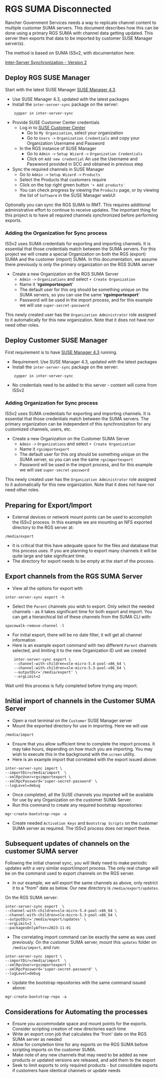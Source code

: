 # RGS SUMA Disconnected
Rancher Government Services needs a way to replicate channel content to multiple customer SUMA servers.  This document describes how this can be done using a primary RGS SUMA with channel data getting updated.  This server then exports that data to be imported by customer SUSE Manager server(s). 

The method is based on SUMA ISSv2, with documentation here:

[Inter-Server Synchronization - Version 2](https://documentation.suse.com/suma/4.3/en/suse-manager/administration/iss_v2.html)


## Deploy RGS SUSE Manager
Start with the latest SUSE Manager [SUSE Manager 4.3](https://www.suse.com/download/suse-manager/). 

- Use SUSE Manager 4.3, updated with the latest packages
- Install the `inter-server-sync` package on the server:
```
	zypper in inter-server-sync
```
- Provide SUSE Customer Center credentials
  - Log in to [SUSE Customer Center](https://scc.suse.com)
    - Go to `My Organization`, select your organization
    - Go to `Users` `->` `Organization Credentials` and copy your Organization Username and Password
  - In the RGS instance of SUSE Manager
    - Go to `Admin` `->` `Setup Wizard` `->` `Organization Credentials`
    - Click on `Add new credential` An use the Username and Paswword provided in SCC and obtained in previous step
- Sync the required channels in SUSE Manager
  - Go to `Admin` `->` `Setup Wizard` `->` `Products`
  - Select the Products that customers require
  - Click on the top right green button `'+ Add products'`
  - You can check progress by viewing the `Products` page, or by viewing the list of `Software` in the SUSE Manager webUI

Optionally you can sync the RGS SUMA to RMT.  This requires additional administrative effort to continue to receive updates.  The important thing for this project is to have all required channels synchronized before performing exports.

### Adding the Organization for Sync process
ISSv2 uses SUMA credentials for exporting and importing channels.  It is essential that those credentials match between the SUMA servers. For this project we will create a special Organization on both the RGS (export) SUMA and the customer (import) SUMA.  In this documentation, we assume there previously is only the primary organization on the RGS SUMA server  
 - Create a new Organization on the RGS SUMA Server 
 	- `Admin` `->` `Organizations` and select `+ Create Organization`
 	- Name it '**rgsimportexport**'
 	- The default user for this org should be something unique  on the SUMA servers, so you can use the same '**rgsimportexport**'
 	- Password will be used in the import process, and for this example we will use `super-secret-password`

This newly created user has the `Organization Administrator` role assigned to it automatically for this new organization.   Note that it does not have nor need other roles.


## Deploy Customer SUSE Manager
First requirement is to have [SUSE Manager 4.3](https://www.suse.com/download/suse-manager/) running. 

- Requirement: Use SUSE Manager 4.3, updated with the latest packages
- Install the `inter-server-sync` package on the server:
```
	zypper in inter-server-sync
```
- No credentials need to be added to this server - content will come from ISSv2

### Adding Organization for Sync process
ISSv2 uses SUMA credentials for exporting and importing channels.  It is essential that those credentials match between the SUMA servers. The primary organization can be independent of this synchronization for any customized channels, users, etc.  
 - Create a new Organization on the Customer SUMA Server 
 	- `Admin` `->` `Organizations` and select `+ Create Organization`
 	- Name it `rgsimportexport`
 	- The default user for this org should be something unique  on the SUMA server, so you can use the same `rgsimportexport`
 	- Password will be used in the import process, and for this example we will use `super-secret-password`

This newly created user has the `Organization Administrator` role assigned to it automatically for this new organization.   Note that it does not have nor need other roles.


## Preparing for Export/Import
- External devices or network mount points can be used to accomplish the ISSv2 process.  In this example we are mounting an NFS exported directory to the RGS server at:

 `/media/export`
 
- It is critical that this have adequate space for the files and database that this process uses.  If you are planning to export many channels it will be quite large and take significant time.
- The directory for export needs to be empty at the start of the process.

## Export channels from the RGS SUMA Server

- View all the options for export with

 `inter-server-sync export -h`
- Select the `Parent` channels you wish to export.  Only select the needed channels - as it takes significant time for both export and import.  You can get a hierarchical list of these channels from the SUMA CLI with:

`spacewalk-remove-channel -l`

- For initial export, there will be no date filter, it will get all channel information
- Here is an example export command with two different `Parent` channels selected, and limiting it to the new Organization ID unit we created
```
    inter-server-sync export \
    --channel-with-children=sle-micro-5.4-pool-x86_64 \
    --channel-with-children=sle-micro-5.3-pool-x86_64 \
    --outputDir='/media/export' \
    --orgLimit=2
```

Wait until this process is fully completed before trying any import.


## Initial import of channels in the Customer SUMA Server

- Open a root terminal on the `Customer` SUSE Manager server
- Mount the exported directory for use in importing.  Here we will use 

`/media/import`
- Ensure that you allow sufficient time to complete the import process.  It may take hours, depending on how much you are importing.  You may wish to execute this in the background with the `screen` utility.
- Here is an example import that correlated with the export issued above:

``` 
inter-server-sync import \
--importDir=/media/import  \
--xmlRpcUser=rgsimportexport \
--xmlRpcPassword='super-secret-password' \
--logLevel=debug
```

- Once completed, all the SUSE channels you imported will be available for use by any Organization on the customer SUMA Server.
- Run this command to create any required bootstrap repositories:
```
mgr-create-bootstrap-repo -a
```
- Create needed `Activation Keys` and `Bootstrap Scripts` on the customer SUMA server as required.  The ISSv2 process does not import these.

## Subsequent updates of channels on the customer SUMA server

Following the initial channel sync, you will likely need to make periodic updates with a very similar export/import process.  The only real change will be on the command used to export channels on the RGS server.  

- In our example, we will export the same channels as above, only restrict it to a "from" date as below.  Our new directory is `/media/export/updates`.

On the RGS SUMA server:

```
inter-server-sync export  \
--channel-with-children=sle-micro-5.4-pool-x86_64 \
--channel-with-children=sle-micro-5.3-pool-x86_64 \
--outputDir='/media/export/updates' \
--orgLimit=2 \
--packagesOnlyAfter=2023-11-01
```

- The correlating import command can be exactly the same as was used previously.
On the customer SUMA server, mount this `updates` folder on `/media/import`, and run:

```
inter-server-sync import \
--importDir=/media/import  \
--xmlRpcUser=rgsimportexport \
--xmlRpcPassword='super-secret-password' \
--logLevel=debug
```
- Update the bootstrap repositories with the same command issued above:
```
mgr-create-bootstrap-repo -a
```


## Considerations for Automating the processes

- Ensure you accommodate space and mount points for the exports.  Consider scripting creation of new directories each time
- Write an export cron job that calculates the 'from' date on the RGS SUMA server as needed 
- Allow for completion time for any exports on the RGS SUMA before scripting imports on the customer SUMA.
- Make note of any new channels that may need to be added as new products or updated versions are released, and add them to the export
- Seek to limit exports to only required products - but consolidate exports if customers have identical channels or update needs
